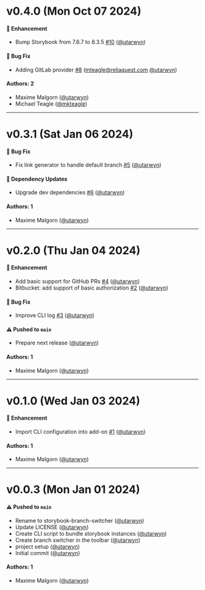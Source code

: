 # v0.4.0 (Mon Oct 07 2024)

#### 🚀 Enhancement

- Bump Storybook from 7.6.7 to 8.3.5 [#10](https://github.com/utarwyn/storybook-branch-switcher/pull/10) ([@utarwyn](https://github.com/utarwyn))

#### 🐛 Bug Fix

- Adding GitLab provider [#8](https://github.com/utarwyn/storybook-branch-switcher/pull/8) (mteagle@reliaquest.com [@utarwyn](https://github.com/utarwyn))

#### Authors: 2

- Maxime Malgorn ([@utarwyn](https://github.com/utarwyn))
- Michael Teagle ([@mkteagle](https://github.com/mkteagle))

---

# v0.3.1 (Sat Jan 06 2024)

#### 🐛 Bug Fix

- Fix link generator to handle default branch [#5](https://github.com/utarwyn/storybook-branch-switcher/pull/5) ([@utarwyn](https://github.com/utarwyn))

#### 🔩 Dependency Updates

- Upgrade dev dependencies [#6](https://github.com/utarwyn/storybook-branch-switcher/pull/6) ([@utarwyn](https://github.com/utarwyn))

#### Authors: 1

- Maxime Malgorn ([@utarwyn](https://github.com/utarwyn))

---

# v0.2.0 (Thu Jan 04 2024)

#### 🚀 Enhancement

- Add basic support for GitHub PRs [#4](https://github.com/utarwyn/storybook-branch-switcher/pull/4) ([@utarwyn](https://github.com/utarwyn))
- Bitbucket: add support of basic authorization [#2](https://github.com/utarwyn/storybook-branch-switcher/pull/2) ([@utarwyn](https://github.com/utarwyn))

#### 🐛 Bug Fix

- Improve CLI log [#3](https://github.com/utarwyn/storybook-branch-switcher/pull/3) ([@utarwyn](https://github.com/utarwyn))

#### ⚠️ Pushed to `main`

- Prepare next release ([@utarwyn](https://github.com/utarwyn))

#### Authors: 1

- Maxime Malgorn ([@utarwyn](https://github.com/utarwyn))

---

# v0.1.0 (Wed Jan 03 2024)

#### 🚀 Enhancement

- Import CLI configuration into add-on [#1](https://github.com/utarwyn/storybook-branch-switcher/pull/1) ([@utarwyn](https://github.com/utarwyn))

#### Authors: 1

- Maxime Malgorn ([@utarwyn](https://github.com/utarwyn))

---

# v0.0.3 (Mon Jan 01 2024)

#### ⚠️ Pushed to `main`

- Rename to storybook-branch-switcher ([@utarwyn](https://github.com/utarwyn))
- Update LICENSE ([@utarwyn](https://github.com/utarwyn))
- Create CLI script to bundle storybook instances ([@utarwyn](https://github.com/utarwyn))
- Create branch switcher in the toolbar ([@utarwyn](https://github.com/utarwyn))
- project setup ([@utarwyn](https://github.com/utarwyn))
- Initial commit ([@utarwyn](https://github.com/utarwyn))

#### Authors: 1

- Maxime Malgorn ([@utarwyn](https://github.com/utarwyn))
